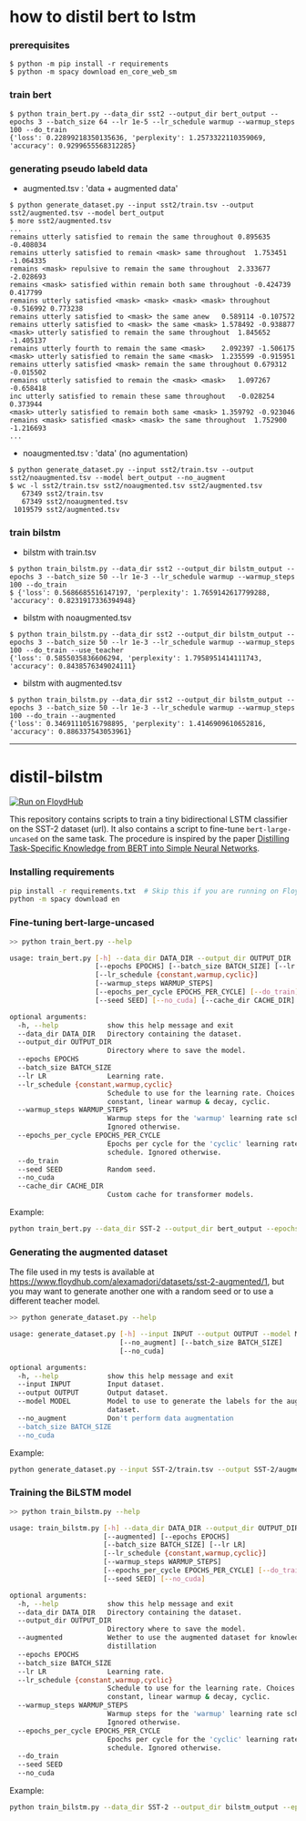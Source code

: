 # how to distil bert to lstm

### prerequisites
```
$ python -m pip install -r requirements
$ python -m spacy download en_core_web_sm
```

### train bert
```
$ python train_bert.py --data_dir sst2 --output_dir bert_output --epochs 3 --batch_size 64 --lr 1e-5 --lr_schedule warmup --warmup_steps 100 --do_train
{'loss': 0.22899218350135636, 'perplexity': 1.2573322110359069, 'accuracy': 0.9299655568312285}
```

### generating pseudo labeld data

- augmented.tsv : 'data + augmented data'
```
$ python generate_dataset.py --input sst2/train.tsv --output sst2/augmented.tsv --model bert_output
$ more sst2/augmented.tsv
...
remains utterly satisfied to remain the same throughout	0.895635 -0.408034
remains utterly satisfied to remain <mask> same throughout	1.753451 -1.064335
remains <mask> repulsive to remain the same throughout	2.333677 -2.028693
remains <mask> satisfied within remain both same throughout	-0.424739 0.417799
remains utterly satisfied <mask> <mask> <mask> <mask> throughout	-0.516992 0.773238
remains utterly satisfied to <mask> the same anew	0.589114 -0.107572
remains utterly satisfied to <mask> the same <mask>	1.578492 -0.938877
<mask> utterly satisfied to remain the same throughout	1.845652 -1.405137
remains utterly fourth to remain the same <mask>	2.092397 -1.506175
<mask> utterly satisfied to remain the same <mask>	1.235599 -0.915951
remains utterly satisfied <mask> remain the same throughout	0.679312 -0.015502
remains utterly satisfied to remain the <mask> <mask>	1.097267 -0.658418
inc utterly satisfied to remain these same throughout	-0.028254 0.373944
<mask> utterly satisfied to remain both same <mask>	1.359792 -0.923046
remains <mask> satisfied <mask> <mask> the same throughout	1.752900 -1.216693
...
```

- noaugmented.tsv : 'data' (no agumentation)
```
$ python generate_dataset.py --input sst2/train.tsv --output sst2/noaugmented.tsv --model bert_output --no_augment
$ wc -l sst2/train.tsv sst2/noaugmented.tsv sst2/augmented.tsv
   67349 sst2/train.tsv
   67349 sst2/noaugmented.tsv
 1019579 sst2/augmented.tsv
```

### train bilstm

- bilstm with train.tsv
```
$ python train_bilstm.py --data_dir sst2 --output_dir bilstm_output --epochs 3 --batch_size 50 --lr 1e-3 --lr_schedule warmup --warmup_steps 100 --do_train
$ {'loss': 0.5686685516147197, 'perplexity': 1.7659142617799288, 'accuracy': 0.8231917336394948}
```

- bilstm with noaugmented.tsv
```
$ python train_bilstm.py --data_dir sst2 --output_dir bilstm_output --epochs 3 --batch_size 50 --lr 1e-3 --lr_schedule warmup --warmup_steps 100 --do_train --use_teacher
{'loss': 0.5855035836606294, 'perplexity': 1.7958951414111743, 'accuracy': 0.8438576349024111}

```

- bilstm with augmented.tsv
```
$ python train_bilstm.py --data_dir sst2 --output_dir bilstm_output --epochs 3 --batch_size 50 --lr 1e-3 --lr_schedule warmup --warmup_steps 100 --do_train --augmented
{'loss': 0.34691110516798895, 'perplexity': 1.4146909610652816, 'accuracy': 0.886337543053961}

```


----

# distil-bilstm

[![Run on FloydHub](https://static.floydhub.com/button/button-small.svg)](https://floydhub.com/run)

This repository contains scripts to train a tiny bidirectional LSTM classifier on the SST-2 dataset (url).
It also contains a script to fine-tune `bert-large-uncased` on the same task.
The procedure is inspired by the paper [Distilling Task-Specific Knowledge from BERT into Simple Neural Networks](https://arxiv.org/abs/1903.12136).

### Installing requirements

```bash
pip install -r requirements.txt  # Skip this if you are running on FloydHub
python -m spacy download en
```

### Fine-tuning bert-large-uncased


```bash
>> python train_bert.py --help

usage: train_bert.py [-h] --data_dir DATA_DIR --output_dir OUTPUT_DIR
                     [--epochs EPOCHS] [--batch_size BATCH_SIZE] [--lr LR]
                     [--lr_schedule {constant,warmup,cyclic}]
                     [--warmup_steps WARMUP_STEPS]
                     [--epochs_per_cycle EPOCHS_PER_CYCLE] [--do_train]
                     [--seed SEED] [--no_cuda] [--cache_dir CACHE_DIR]

optional arguments:
  -h, --help            show this help message and exit
  --data_dir DATA_DIR   Directory containing the dataset.
  --output_dir OUTPUT_DIR
                        Directory where to save the model.
  --epochs EPOCHS
  --batch_size BATCH_SIZE
  --lr LR               Learning rate.
  --lr_schedule {constant,warmup,cyclic}
                        Schedule to use for the learning rate. Choices are:
                        constant, linear warmup & decay, cyclic.
  --warmup_steps WARMUP_STEPS
                        Warmup steps for the 'warmup' learning rate schedule.
                        Ignored otherwise.
  --epochs_per_cycle EPOCHS_PER_CYCLE
                        Epochs per cycle for the 'cyclic' learning rate
                        schedule. Ignored otherwise.
  --do_train
  --seed SEED           Random seed.
  --no_cuda
  --cache_dir CACHE_DIR
                        Custom cache for transformer models.
```

Example:

```bash
python train_bert.py --data_dir SST-2 --output_dir bert_output --epochs 1 --batch_size 16 --lr 1e-5 --lr_schedule warmup --warmup_steps 100 --do_train
```

### Generating the augmented dataset

The file used in my tests is available at https://www.floydhub.com/alexamadori/datasets/sst-2-augmented/1, but you may want to generate another one with a random seed or to use a different teacher model.

```bash
>> python generate_dataset.py --help

usage: generate_dataset.py [-h] --input INPUT --output OUTPUT --model MODEL
                           [--no_augment] [--batch_size BATCH_SIZE]
                           [--no_cuda]

optional arguments:
  -h, --help            show this help message and exit
  --input INPUT         Input dataset.
  --output OUTPUT       Output dataset.
  --model MODEL         Model to use to generate the labels for the augmented
                        dataset.
  --no_augment          Don't perform data augmentation
  --batch_size BATCH_SIZE
  --no_cuda

```

Example:

```bash
python generate_dataset.py --input SST-2/train.tsv --output SST-2/augmented.tsv --model bert_output
```

### Training the BiLSTM model

```bash
>> python train_bilstm.py --help

usage: train_bilstm.py [-h] --data_dir DATA_DIR --output_dir OUTPUT_DIR
                       [--augmented] [--epochs EPOCHS]
                       [--batch_size BATCH_SIZE] [--lr LR]
                       [--lr_schedule {constant,warmup,cyclic}]
                       [--warmup_steps WARMUP_STEPS]
                       [--epochs_per_cycle EPOCHS_PER_CYCLE] [--do_train]
                       [--seed SEED] [--no_cuda]

optional arguments:
  -h, --help            show this help message and exit
  --data_dir DATA_DIR   Directory containing the dataset.
  --output_dir OUTPUT_DIR
                        Directory where to save the model.
  --augmented           Wether to use the augmented dataset for knowledge
                        distillation
  --epochs EPOCHS
  --batch_size BATCH_SIZE
  --lr LR               Learning rate.
  --lr_schedule {constant,warmup,cyclic}
                        Schedule to use for the learning rate. Choices are:
                        constant, linear warmup & decay, cyclic.
  --warmup_steps WARMUP_STEPS
                        Warmup steps for the 'warmup' learning rate schedule.
                        Ignored otherwise.
  --epochs_per_cycle EPOCHS_PER_CYCLE
                        Epochs per cycle for the 'cyclic' learning rate
                        schedule. Ignored otherwise.
  --do_train
  --seed SEED
  --no_cuda
```

Example:

```bash
python train_bilstm.py --data_dir SST-2 --output_dir bilstm_output --epochs 1 --batch_size 50 --lr 1e-3 --lr_schedule warmup --warmup_steps 100 --do_train --augmented
```
